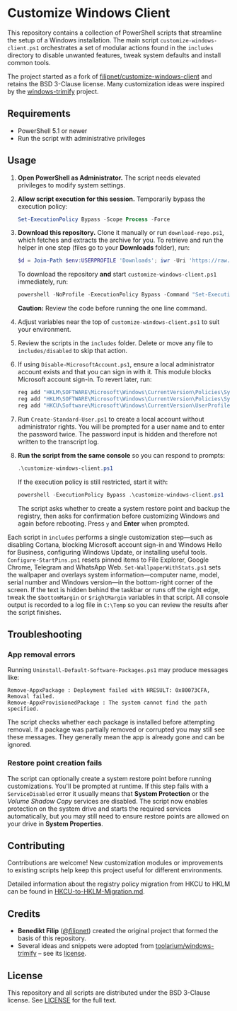 # Customize Windows Client

This repository contains a collection of PowerShell scripts that streamline the setup of a Windows installation. The main script `customize-windows-client.ps1` orchestrates a set of modular actions found in the `includes` directory to disable unwanted features, tweak system defaults and install common tools.

The project started as a fork of [filipnet/customize-windows-client](https://github.com/filipnet/customize-windows-client) and retains the BSD 3-Clause license. Many customization ideas were inspired by the [windows-trimify](https://github.com/toolarium/windows-trimify) project.

## Requirements
- PowerShell 5.1 or newer
- Run the script with administrative privileges

## Usage
1. **Open PowerShell as Administrator.** The script needs elevated privileges to modify system settings.
2. **Allow script execution for this session.** Temporarily bypass the execution policy:

   ```powershell
   Set-ExecutionPolicy Bypass -Scope Process -Force
   ```

3. **Download this repository.** Clone it manually or run `download-repo.ps1`, which fetches and extracts the archive for you. To retrieve and run the helper in one step (files go to your **Downloads** folder), run:

   ```powershell
   $d = Join-Path $env:USERPROFILE 'Downloads'; iwr -Uri 'https://raw.githubusercontent.com/ShaheedFazal/customize-windows-setup/main/download-repo.ps1' -OutFile (Join-Path $d 'download-repo.ps1'); & "$d\download-repo.ps1"
   ```

   To download the repository **and** start `customize-windows-client.ps1` immediately, run:

   ```powershell
   powershell -NoProfile -ExecutionPolicy Bypass -Command "Set-ExecutionPolicy Bypass -Scope Process -Force; iwr -useb https://raw.githubusercontent.com/ShaheedFazal/customize-windows-setup/main/download-repo.ps1 | iex; & `"$env:USERPROFILE\Downloads\customize-windows-setup\customize-windows-setup-main\customize-windows-client.ps1`""
   ```

   **Caution:** Review the code before running the one line command.

4. Adjust variables near the top of `customize-windows-client.ps1` to suit your environment.
5. Review the scripts in the `includes` folder. Delete or move any file to `includes/disabled` to skip that action.
6. If using `Disable-MicrosoftAccount.ps1`, ensure a local administrator account exists and that you can sign in with it. This module blocks Microsoft account sign-in. To revert later, run:
   ```powershell
   reg add "HKLM\SOFTWARE\Microsoft\Windows\CurrentVersion\Policies\System" /v NoConnectedUser /t REG_DWORD /d 0 /f
   reg add "HKLM\SOFTWARE\Microsoft\Windows\CurrentVersion\Policies\System" /v BlockUserFromCreatingAccounts /t REG_DWORD /d 0 /f
   reg add "HKCU\Software\Microsoft\Windows\CurrentVersion\UserProfileEngagement" /v ScoobeSystemSettingEnabled /t REG_DWORD /d 1 /f
   ```
7. Run `Create-Standard-User.ps1` to create a local account without administrator rights. You
   will be prompted for a user name and to enter the password twice. The password input
   is hidden and therefore not written to the transcript log.
8. **Run the script from the same console** so you can respond to prompts:

   ```powershell
   .\customize-windows-client.ps1
   ```

   If the execution policy is still restricted, start it with:

   ```powershell
   powershell -ExecutionPolicy Bypass .\customize-windows-client.ps1
   ```

   The script asks whether to create a system restore point and backup the registry, then asks for confirmation before customizing Windows and again before rebooting. Press `y` and **Enter** when prompted.

Each script in `includes` performs a single customization step—such as disabling Cortana, blocking Microsoft account sign-in and Windows Hello for Business, configuring Windows Update, or installing useful tools. `Configure-StartPins.ps1` resets pinned items to File Explorer, Google Chrome, Telegram and WhatsApp Web. `Set-WallpaperWithStats.ps1` sets the wallpaper and overlays system information—computer name, model, serial number and Windows version—in the bottom-right corner of the screen. If the text is hidden behind the taskbar or runs off the right edge, tweak the `$bottomMargin` or `$rightMargin` variables in that script.
   All console output is recorded to a log file in `C:\Temp` so you can review the results after the script finishes.

## Troubleshooting

### App removal errors

Running `Uninstall-Default-Software-Packages.ps1` may produce messages like:

```
Remove-AppxPackage : Deployment failed with HRESULT: 0x80073CFA, Removal failed.
Remove-AppxProvisionedPackage : The system cannot find the path specified.
```

The script checks whether each package is installed before attempting removal.
If a package was partially removed or corrupted you may still see these
messages. They generally mean the app is already gone and can be ignored.

### Restore point creation fails

The script can optionally create a system restore point before running customizations. You'll be prompted at runtime.
If this step fails with a `ServiceDisabled` error it usually
means that **System Protection** or the *Volume Shadow Copy* services are
disabled. The script now enables protection on the system drive and starts the
required services automatically, but you may still need to ensure restore points
are allowed on your drive in **System Properties**.

## Contributing
Contributions are welcome! New customization modules or improvements to existing scripts help keep this project useful for different environments.

Detailed information about the registry policy migration from HKCU to HKLM can be found in [HKCU-to-HKLM-Migration.md](HKCU-to-HKLM-Migration.md).

## Credits
- **Benedikt Filip** ([@filipnet](https://github.com/filipnet)) created the original project that formed the basis of this repository.
- Several ideas and snippets were adopted from [toolarium/windows-trimify](https://github.com/toolarium/windows-trimify) – see its [license](https://github.com/toolarium/windows-trimify/blob/master/LICENSE).

## License
This repository and all scripts are distributed under the BSD 3-Clause license. See [LICENSE](LICENSE) for the full text.

